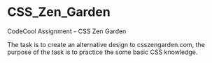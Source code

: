 # CSS_Zen_Garden
CodeCool Assignment - CSS Zen Garden

The task is to create an alternative design to csszengarden.com, the purpose of the task is to practice the some basic CSS knowledge.

